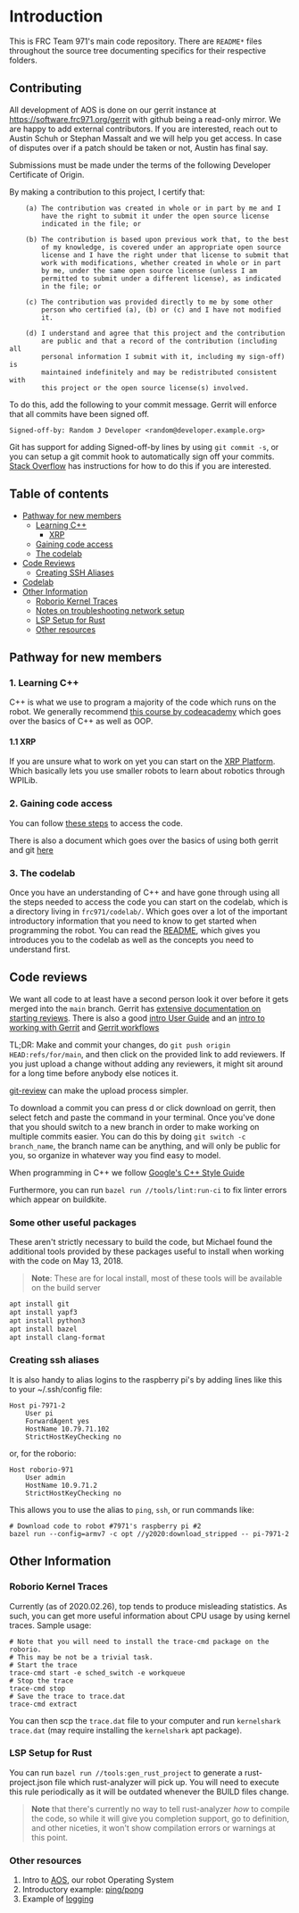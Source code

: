 # Introduction
This is FRC Team 971's main code repository. There are `README*` files throughout the source tree documenting specifics for their respective folders.

## Contributing
All development of AOS is done on our gerrit instance at https://software.frc971.org/gerrit with github being a read-only mirror.  We are happy to add external contributors.  If you are interested, reach out to Austin Schuh or Stephan Massalt and we will help you get access.  In case of disputes over if a patch should be taken or not, Austin has final say.

Submissions must be made under the terms of the following Developer Certificate of Origin.

By making a contribution to this project, I certify that:

        (a) The contribution was created in whole or in part by me and I
            have the right to submit it under the open source license
            indicated in the file; or

        (b) The contribution is based upon previous work that, to the best
            of my knowledge, is covered under an appropriate open source
            license and I have the right under that license to submit that
            work with modifications, whether created in whole or in part
            by me, under the same open source license (unless I am
            permitted to submit under a different license), as indicated
            in the file; or

        (c) The contribution was provided directly to me by some other
            person who certified (a), (b) or (c) and I have not modified
            it.

        (d) I understand and agree that this project and the contribution
            are public and that a record of the contribution (including all
            personal information I submit with it, including my sign-off) is
            maintained indefinitely and may be redistributed consistent with
            this project or the open source license(s) involved.

To do this, add the following to your commit message.  Gerrit will enforce that all commits have been signed off.

	Signed-off-by: Random J Developer <random@developer.example.org>

Git has support for adding Signed-off-by lines by using `git commit -s`, or you can setup a git commit hook to automatically sign off your commits.  [Stack Overflow](https://stackoverflow.com/questions/15015894/git-add-signed-off-by-line-using-format-signoff-not-working) has instructions for how to do this if you are interested.

## Table of contents
* [Pathway for new members](#pathway-for-new-members)
    * [Learning C++](#1-learning-c)
        * [XRP](#11-xrp)
    * [Gaining code access](#2-gaining-code-access)
    * [The codelab](#3-the-codelab)
* [Code Reviews](#code-reviews)
    * [Creating SSH Aliases](#creating-ssh-aliases)
* [Codelab](#codelab)
* [Other Information](#other-information)
    * [Roborio Kernel Traces](#roborio-kernel-traces)
    * [Notes on troubleshooting network setup](#notes-on-troubleshooting-network-setup)
    * [LSP Setup for Rust](#lsp-setup-for-rust)
    * [Other resources](#other-resources)

## Pathway for new members

### 1. Learning C++

C++ is what we use to program a majority of the code which runs on the robot.
We generally recommend [this course by codeacademy](https://www.codecademy.com/learn/learn-c-plus-plus) which goes over the basics of C++ as well as OOP.

#### 1.1 XRP

If you are unsure what to work on yet you can start on the [XRP Platform](https://docs.wpilib.org/en/stable/docs/xrp-robot/index.html).
Which basically lets you use smaller robots to learn about robotics through WPILib.

### 2. Gaining code access

You can follow [these steps](./documentation/tutorials/getting-started.md) to access the code.

There is also a document which goes over the basics of using both gerrit and git [here](./documentation/tutorials/git-and-gerrit-basics.md)

### 3. The codelab

Once you have an understanding of C++ and have gone through using all the steps needed to access the code you can start on the codelab, which is a directory living in `frc971/codelab/`. Which goes over a lot of the important introductory information that you need to know to get started when programming the robot.
You can read the [README](./frc971/codelab/README.md), which gives you introduces you to the codelab as well as the concepts you need to understand first.

## Code reviews
We want all code to at least have a second person look it over before it gets merged into the `main` branch. Gerrit has [extensive documentation on starting reviews](https://gerrit-review.googlesource.com/Documentation/user-upload.html).  There is also a good [intro User Guide](https://gerrit-review.googlesource.com/Documentation/intro-user.html) and an [intro to working with Gerrit](https://gerrit-review.googlesource.com/Documentation/intro-gerrit-walkthrough.html) and [Gerrit workflows](https://docs.google.com/presentation/d/1C73UgQdzZDw0gzpaEqIC6SPujZJhqamyqO1XOHjH-uk)

TL;DR: Make and commit your changes, do `git push origin HEAD:refs/for/main`, and then click on the provided link to add reviewers.  If you just upload a change without adding any reviewers, it might sit around for a long time before anybody else notices it.

[git-review](http://manpages.debian.org/cgi-bin/man.cgi?query=git-review) can make the upload process simpler.

To download a commit you can press d or click download on gerrit, then select fetch and paste the command in your terminal. Once you've done that you should switch to a new branch in order to make working on multiple commits easier.
You can do this by doing `git switch -c branch_name`, the branch name can be anything, and will only be public for you, so organize in whatever way you find easy to model.

When programming in C++ we follow [Google's C++ Style Guide](https://google.github.io/styleguide/cppguide.html)

Furthermore, you can run `bazel run //tools/lint:run-ci` to fix linter errors which appear on buildkite.

### Some other useful packages
These aren't strictly necessary to build the code, but Michael found the
additional tools provided by these packages useful to install when working with
the code on May 13, 2018.

> **Note**: These are for local install, most of these tools will be available on the build server

```bash
apt install git
apt install yapf3
apt install python3
apt install bazel
apt install clang-format
```

### Creating ssh aliases

It is also handy to alias logins to the raspberry pi's by adding lines like this to your ~/.ssh/config file:
```console
Host pi-7971-2
    User pi
    ForwardAgent yes
    HostName 10.79.71.102
    StrictHostKeyChecking no
```
or, for the roborio:
```
Host roborio-971
    User admin
    HostName 10.9.71.2
    StrictHostKeyChecking no
```
This allows you to use the alias to `ping`, `ssh`, or run commands like:
```
# Download code to robot #7971's raspberry pi #2
bazel run --config=armv7 -c opt //y2020:download_stripped -- pi-7971-2
```

## Other Information

### Roborio Kernel Traces

Currently (as of 2020.02.26), top tends to produce misleading statistics. As
such, you can get more useful information about CPU usage by using kernel
traces. Sample usage:
```console
# Note that you will need to install the trace-cmd package on the roborio.
# This may be not be a trivial task.
# Start the trace
trace-cmd start -e sched_switch -e workqueue
# Stop the trace
trace-cmd stop
# Save the trace to trace.dat
trace-cmd extract
```
You can then scp the `trace.dat` file to your computer and run `kernelshark
trace.dat` (may require installing the `kernelshark` apt package).

### LSP Setup for Rust

You can run `bazel run //tools:gen_rust_project` to generate a rust-project.json
file which rust-analyzer will pick up. You will need to execute this rule
periodically as it will be outdated whenever the BUILD files change.

> **Note** that there's currently no way to tell rust-analyzer *how* to compile
the code, so while it will give you completion support, go to definition, and
other niceties, it won't show compilation errors or warnings at this point.


### Other resources
  1. Intro to [AOS](./aos/README.md), our robot Operating System
  2. Introductory example: [ping/pong](./aos/events/README.md)
  3. Example of [logging](./aos/events/README.md)
